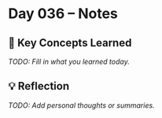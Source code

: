 # Day 036 – Notes

## 🔑 Key Concepts Learned

_TODO: Fill in what you learned today._

## 💡 Reflection

_TODO: Add personal thoughts or summaries._

